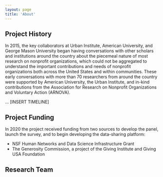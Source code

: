 ```yaml
---
layout: page
title: 'About'
---
```






## Project History

In 2015, the key collaborators at Urban Institute, American University, and George Mason University began having conversations with other scholars and institutions around the country about the piecemeal nature of most research on nonprofit organizations, which could not be aggregated to understand the important contributions and needs of nonprofit organizations both across the United States and within communities. These early conversations with more than 70 researchers from around the country were supported by American University, the Urban Institute, and in-kind contributions from the Association for Research on Nonprofit Organizations and Voluntary Action (ARNOVA). 

... [INSERT TIMELINE]

## Project Funding 

In 2020 the project received funding from two sources to develop the panel, launch the survey, and to begin developing the data-sharing platform: 

* NSF Human Networks and Data Science Infrastructure Grant
* The Generosity Commission, a project of the Giving Institute and Giving USA Foundation

## Research Team 


